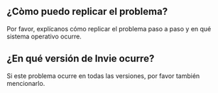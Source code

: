 ## ¿Còmo puedo replicar el problema?
Por favor, explícanos cómo replicar el problema paso a paso y en qué sistema operativo ocurre.
## ¿En qué versión de Invie ocurre?
Si este problema ocurre en todas las versiones, por favor también mencionarlo.
